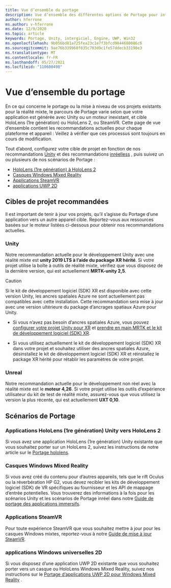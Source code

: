 ```yaml
---
title: Vue d’ensemble du portage
description: Vue d’ensemble des différentes options de Portage pour intégrer vos applications existantes à la réalité mixte pour HoloLens et VR.
author: hferrone
ms.author: v-hferrone
ms.date: 12/9/2020
ms.topic: article
keywords: Portage, Unity, intergiciel, Engine, UWP, Win32
ms.openlocfilehash: 9b056bd81a725fea23c1e7f3bfcd9844680086c6
ms.sourcegitcommit: 9ae76b339968f035c703d9c1fe57ddecb33198e3
ms.translationtype: MT
ms.contentlocale: fr-FR
ms.lasthandoff: 05/27/2021
ms.locfileid: "110600498"
---
```

# <a name="porting-overview"></a>Vue d’ensemble du portage

En ce qui concerne le portage ou la mise à niveau de vos projets existants pour la réalité mixte, le parcours de Portage varie selon que votre application est générée avec Unity ou un moteur inexistant, et cible HoloLens (1re génération) ou HoloLens 2, ou SteamVR. Cette page de vue d’ensemble contient les recommandations actuelles pour chaque plateforme et appareil : Veillez à vérifier que ces processus sont toujours en cours de modification.

Tout d’abord, configurez votre cible de projet en fonction de nos recommandations [Unity](#unity) et des recommandations [inréelless](#unreal) , puis suivez un ou plusieurs de nos scénarios de Portage :

- [HoloLens (1re génération) à HoloLens 2](#hololens-1st-gen-unity-apps-to-hololens-2)
- [Casques Windows Mixed Reality](#windows-mixed-reality-headsets)
- [Applications SteamVR](#steamvr-applications)
- [applications UWP 2D](#2d-universal-windows-applications)

## <a name="recommended-project-targets"></a>Cibles de projet recommandées

Il est important de tenir à jour vos projets, qu’il s’agisse du Portage d’une application vers un autre appareil cible. Reportez-vous aux ressources basées sur le moteur listées ci-dessous pour obtenir nos recommandations actuelles.

### <a name="unity"></a>Unity

Notre recommandation actuelle pour le développement Unity avec une réalité mixte est **unity 2019 LTS à l’aide du package XR hérité**. Si votre projet utilise la boîte à outils de réalité mixte, vérifiez que vous disposez de la dernière version, qui est actuellement **MRTK-unity 2,5**.

> [!CAUTION]
> Si le kit de développement logiciel (SDK) XR est disponible avec cette version Unity, les ancres spatiales Azure ne sont actuellement pas compatibles avec cette installation. Cette recommandation sera mise à jour avec une version ultérieure du package d’ancrages spatiaux Azure pour Unity.
> 
> * Si vous n’avez pas besoin d’ancres spatiales Azure, vous pouvez [configurer votre projet Unity pour XR](https://docs.unity3d.com/Manual/configuring-project-for-xr.html) et [prendre en main MRTK et le kit de développement logiciel (SDK) XR](/windows/mixed-reality/mrtk-unity/configuration/getting-started-with-mrtk-and-xrsdk).
> 
> * Si vous utilisez actuellement le kit de développement logiciel (SDK) XR dans votre projet et souhaitez utiliser des ancres spatiales Azure, désinstallez le kit de développement logiciel (SDK) XR et réinstallez le package XR hérité pour rétablir les paramètres de votre projet.

### <a name="unreal"></a>Unreal

Notre recommandation actuelle pour le développement non réel avec la réalité mixte est le **moteur 4,26**. Si votre projet utilise les outils d’expérience utilisateur du kit de test de réalité mixte, assurez-vous que vous utilisez la version la plus récente, qui est actuellement **UXT 0,10**.

## <a name="porting-scenarios"></a>Scénarios de Portage

### <a name="hololens-1st-gen-unity-apps-to-hololens-2"></a>Applications HoloLens (1re génération) Unity vers HoloLens 2

Si vous avez une application HoloLens (1re génération) Unity existante que vous souhaitez porter sur un HoloLens 2, suivez les instructions de notre article sur le [Portage hololens](./porting-hl1-hl2.md).

### <a name="windows-mixed-reality-headsets"></a>Casques Windows Mixed Reality

Si vous avez créé du contenu pour d’autres appareils, tels que le rift Oculus ou la réverbération HP G2, vous devez recibler les kits de développement logiciel (SDK) de VR spécifiques au fournisseur et les API de mappage d’entrée potentielles. Vous trouverez des informations à la fois pour les scénarios Unity et les scénarios de Portage inréel dans notre [Guide de portage des applications immersifs](porting-guides.md).

### <a name="steamvr-applications"></a>Applications SteamVR

Pour toute expérience SteamVR que vous souhaitez mettre à jour pour les casques Windows mixtes, reportez-vous à notre [Guide de mise à jour SteamVR](updating-your-steamvr-application-for-windows-mixed-reality.md).

### <a name="2d-universal-windows-applications"></a>applications Windows universelles 2D

Si vous disposez d’une application UWP 2D existante que vous souhaitez porter vers un casque ou HoloLens Windows Mixed Reality, suivez nos instructions sur le [Portage d’applications UWP 2D pour Windows Mixed Reality](building-2d-apps.md) .